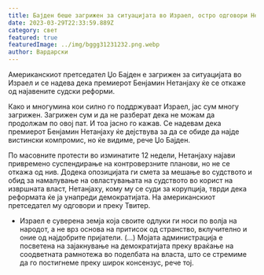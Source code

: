 ```yaml
---
title: Бајден беше загрижен за ситуацијата во Израел, остро одговори Нетанјаху
date: 2023-03-29T22:33:59.889Z
category: свет
featured: true
featuredImage: ../img/bggg31231232.png.webp
author: Вардарски
---
```


Американскиот претседател Џо Бајден е загрижен за ситуацијата во Израел и се надева дека премиерот Бенјамин Нетанјаху ќе се откаже од најавените судски реформи.

Како и многумина кои силно го поддржуваат Израел, јас сум многу загрижен. Загрижен сум и да не разберат дека не можам да продолжам по овој пат. И тоа јасно го кажав. Се надевам дека премиерот Бенјамин Нетанјаху ќе дејствува за да се обиде да најде вистински компромис, но ќе видиме, рече Џо Бајден.

По масовните протести во изминатите 12 недели, Нетанјаху најави привремено суспендирање на контроверзните планови, но не се откажа од нив. Додека опозицијата ги смета за мешање во судството и обид за намалување на овластувањата на судството во корист на извршната власт, Нетанјаху, кому му се суди за корупција, тврди дека реформата ќе ја унапреди демократијата. На американскиот претседател му одговори и преку Твитер.

- Израел е суверена земја која своите одлуки ги носи по волја на народот, а не врз основа на притисок од странство, вклучително и оние од најдобрите пријатели. (...) Мојата администрација е посветена на зајакнување на демократијата преку враќање на соодветната рамнотежа во поделбата на власта, што се стремиме да го постигнеме преку широк консензус, рече тој.
